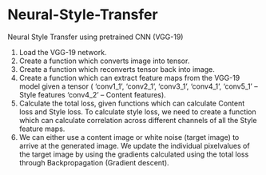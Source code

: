 # Neural-Style-Transfer
Neural Style Transfer using pretrained CNN (VGG-19)
1. Load the VGG-19 network.
2. Create a function which converts image into tensor.
3. Create a function which reconverts tensor back into image.
4. Create a function which can extract feature maps from the VGG-19
model given a tensor
( ‘conv1_1’, ‘conv2_1’, ‘conv3_1’, ‘conv4_1’, ‘conv5_1’ – Style features
‘conv4_2’ – Content features).
5. Calculate the total loss, given functions which can calculate Content
loss and Style loss. To calculate style loss, we need to create a function
which can calculate correlation across different channels of all the Style
feature maps.
6. We can either use a content image or white noise (target image) to arrive
at the generated image. We update the individual pixelvalues of the target
image by using the gradients calculated using the total loss through
Backpropagation (Gradient descent).

